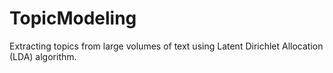 # TopicModeling
Extracting topics from large volumes of text using Latent Dirichlet Allocation (LDA) algorithm.
